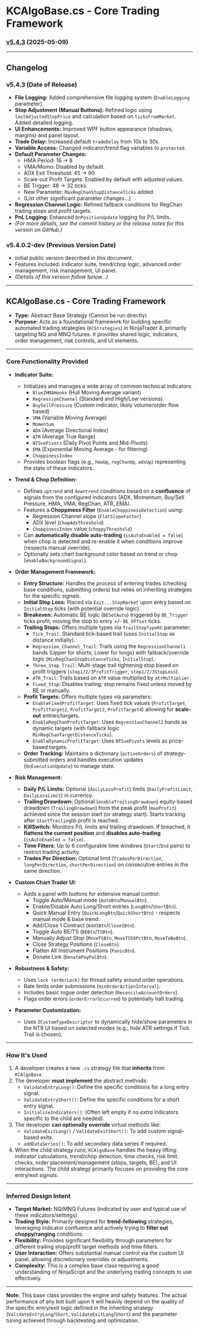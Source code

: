 # KCAlgoBase.cs - Core Trading Framework

### [v5.4.3](https://github.com/3astbeast/KC-Strategies/releases/tag/5.4.3) (2025-05-09)

---

## Changelog

### v5.4.3 (Date of Release)
*   **File Logging:** Added comprehensive file logging system (`EnableLogging` parameter).
*   **Stop Adjustment (Manual Buttons):** Refined logic using `lastAdjustedStopPrice` and calculation based on `ticksFromMarket`. Added detailed logging.
*   **UI Enhancements:** Improved WPF button appearance (shadows, margins) and panel layout.
*   **Trade Delay:** Increased default `tradeDelay` from 10s to 30s.
*   **Variable Access:** Changed indicator/trend flag variables to `protected`.
*   **Default Parameter Changes:**
    *   HMA Period: 16 -> 8
    *   VMA/Momo: Disabled by default.
    *   ADX Exit Threshold: 45 -> 90
    *   Scale-out Profit Targets: Enabled by default with adjusted values.
    *   BE Trigger: 48 -> 32 ticks.
    *   New Parameter: `MaxRegChanStopDistanceTicks` added.
    *   (List other significant parameter changes...)
*   **Regression Channel Logic:** Refined fallback conditions for RegChan trailing stops and profit targets.
*   **PnL Logging:** Enhanced `OnPositionUpdate` logging for P/L limits.
*   *(For more details, see the commit history or the release notes for this version on GitHub.)*

### v5.4.0.2-dev (Previous Version Date)
*   Initial public version described in this document.
*   Features included: Indicator suite, trend/chop logic, advanced order management, risk management, UI panel.
*   *(Details of this version follow below...)*

---



## KCAlgoBase.cs - Core Trading Framework

*   **Type:** Abstract Base Strategy (Cannot be run directly)
*   **Purpose:** Acts as a foundational framework for building specific automated trading strategies (`KCStrategies`) in NinjaTrader 8, primarily targeting NQ and MNQ futures. It provides shared logic, indicators, order management, risk controls, and UI elements.

---

### Core Functionality Provided

*   **Indicator Suite:**
    *   Initializes and manages a wide array of common technical indicators:
        *   `BlueZHMAHooks` (Hull Moving Average variant)
        *   `RegressionChannel` (Standard and High/Low versions)
        *   `BuySellPressure` (Custom indicator, likely volume/order flow based)
        *   `VMA` (Variable Moving Average)
        *   `Momentum`
        *   `ADX` (Average Directional Index)
        *   `ATR` (Average True Range)
        *   `NTSvePivots` (Daily Pivot Points and Mid-Pivots)
        *   `EMA` (Exponential Moving Average - for filtering)
        *   `ChoppinessIndex`
    *   Provides boolean flags (e.g., `hmaUp`, `regChanUp`, `adxUp`) representing the state of these indicators.

*   **Trend & Chop Definition:**
    *   Defines `uptrend` and `downtrend` conditions based on a **confluence** of signals from the configured indicators (ADX, Momentum, Buy/Sell Pressure, HMA, VMA, RegChan, ATR, EMA).
    *   Features a **Choppiness Filter** (`EnableChoppinessDetection`) using:
        *   Regression Channel slope (`FlatSlopeFactor`)
        *   ADX level (`ChopAdxThreshold`)
        *   `ChoppinessIndex` value (`choppyThreshold`)
    *   Can **automatically disable auto-trading** (`isAutoEnabled = false`) when chop is detected and re-enable it when conditions improve (respects manual override).
    *   Optionally sets chart background color based on trend or chop (`enableBackgroundSignal`).

*   **Order Management Framework:**
    *   **Entry Structure:** Handles the *process* of entering trades (checking base conditions, submitting orders) but relies on inheriting strategies for the specific *signals*.
    *   **Initial Stop Loss:** Placed via `Exit...StopMarket` upon entry based on `InitialStop` ticks (with potential override logic).
    *   **Breakeven:** Automatic BE logic (`BESetAuto`) triggered by `BE_Trigger` ticks profit, moving the stop to entry +/- `BE_Offset` ticks.
    *   **Trailing Stops:** Offers multiple types via `TrailStopTypeKC` parameter:
        *   `Tick_Trail`: Standard tick-based trail (uses `InitialStop` as distance initially).
        *   `Regression_Channel_Trail`: Trails using the `RegressionChannel1` bands (Upper for shorts, Lower for longs) with fallback/override logic (`MinRegChanStopDistanceTicks`, `InitialStop`).
        *   `Three_Step_Trail`: Multi-stage trail tightening stop based on profit triggers (`step1/2/3ProfitTrigger`, `step1/2/3StopLoss`).
        *   `ATR_Trail`: Trails based on `ATR` value multiplied by `atrMultiplier`.
        *   `Fixed_Stop`: Disables trailing; stop remains fixed unless moved by BE or manually.
    *   **Profit Targets:** Offers multiple types via parameters:
        *   `EnableFixedProfitTarget`: Uses fixed tick values (`ProfitTarget`, `ProfitTarget2`, `ProfitTarget3`, `ProfitTarget4`) allowing for **scale-out** entries/targets.
        *   `EnableRegChanProfitTarget`: Uses `RegressionChannel2` bands as dynamic targets (with fallback logic `MinRegChanTargetDistanceTicks`).
        *   `EnableDynamicProfitTarget`: Uses `NTSvePivots` levels as price-based targets.
    *   **Order Tracking:** Maintains a dictionary (`activeOrders`) of strategy-submitted orders and handles execution updates (`OnExecutionUpdate`) to manage state.

*   **Risk Management:**
    *   **Daily P/L Limits:** Optional (`dailyLossProfit`) limits (`DailyProfitLimit`, `DailyLossLimit`) in currency.
    *   **Trailing Drawdown:** Optional (`enableTrailingDrawdown`) equity-based drawdown (`TrailingDrawdown`) from the peak profit (`maxProfit`) achieved since the session start (or strategy start). Starts tracking after `StartTrailingDD` profit is reached.
    *   **KillSwitch:** Monitors P/L limits and trailing drawdown. If breached, it **flattens the current position** and **disables auto-trading** (`isAutoEnabled = false`).
    *   **Time Filters:** Up to 6 configurable time windows (`Start`/`End` pairs) to restrict trading activity.
    *   **Trades Per Direction:** Optional limit (`TradesPerDirection`, `longPerDirection`, `shortPerDirection`) on consecutive entries in the same direction.

*   **Custom Chart Trader UI:**
    *   Adds a panel with buttons for extensive manual control:
        *   Toggle Auto/Manual mode (`AutoBtn`/`ManualBtn`).
        *   Enable/Disable Auto Long/Short entries (`LongBtn`/`ShortBtn`).
        *   Quick Manual Entry (`QuickLongBtn`/`QuickShortBtn`) - respects manual mode & base trend.
        *   Add/Close 1 Contract (`Add1Btn`/`Close1Btn`).
        *   Toggle Auto BE/TS (`BEBtn`/`TSBtn`).
        *   Manually Adjust Stop (`MoveTSBtn`, `MoveTS50PctBtn`, `MoveToBeBtn`).
        *   Close Strategy Positions (`CloseBtn`).
        *   Flatten All Instrument Positions (`PanicBtn`).
        *   Donate Link (`DonatePayPalBtn`).

*   **Robustness & Safety:**
    *   Uses `lock (orderLock)` for thread safety around order operations.
    *   Rate limits order submissions (`minOrderActionInterval`).
    *   Includes basic rogue order detection (`ReconcileAccountOrders`).
    *   Flags order errors (`orderErrorOccurred`) to potentially halt trading.

*   **Parameter Customization:**
    *   Uses `ICustomTypeDescriptor` to dynamically hide/show parameters in the NT8 UI based on selected modes (e.g., hide ATR settings if Tick Trail is chosen).

---

### How It's Used

1.  A developer creates a new `.cs` strategy file that **inherits** from `KCAlgoBase`.
2.  The developer **must implement** the abstract methods:
    *   `ValidateEntryLong()`: Define the specific conditions for a long entry signal.
    *   `ValidateEntryShort()`: Define the specific conditions for a short entry signal.
    *   `InitializeIndicators()`: (Often left empty if no *extra* indicators specific to the child are needed).
3.  The developer **can optionally override** virtual methods like:
    *   `ValidateExitLong()` / `ValidateExitShort()`: To add custom signal-based exits.
    *   `addDataSeries()`: To add secondary data series if required.
4.  When the child strategy runs, `KCAlgoBase` handles the heavy lifting: indicator calculations, trend/chop detection, time checks, risk limit checks, order placement/management (stops, targets, BE), and UI interactions. The child strategy primarily focuses on providing the core entry/exit *signals*.

---

### Inferred Design Intent

*   **Target Market:** NQ/MNQ Futures (indicated by user and typical use of these indicators/settings).
*   **Trading Style:** Primarily designed for **trend-following** strategies, leveraging indicator confluence and actively trying to **filter out choppy/ranging** conditions.
*   **Flexibility:** Provides significant flexibility through parameters for different trailing stop/profit target methods and time filters.
*   **User Interaction:** Offers substantial manual control via the custom UI panel, allowing discretionary overrides or adjustments.
*   **Complexity:** This is a complex base class requiring a good understanding of NinjaScript and the underlying trading concepts to use effectively.

---

**Note:** This base class provides the engine and safety features. The actual performance of any bot built upon it will heavily depend on the quality of the specific entry/exit logic defined in the inheriting strategy (`ValidateEntryLong`/`Short`, `ValidateExitLong`/`Short`) and the parameter tuning achieved through backtesting and optimization.
